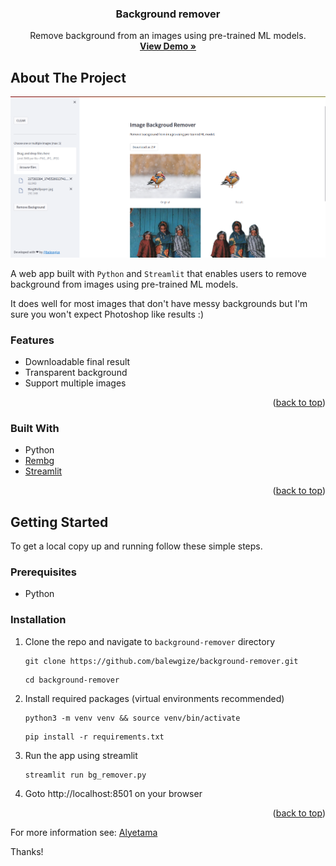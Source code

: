 <a name="readme-top"></a>

<div align="center">
  <h3 align="center">Background remover</h3>

  <p align="center">
    Remove background from an images using pre-trained ML models.
    <br />
    <a href="https://ranasheharyarp3.streamlit.app/" target="_blank"><strong>View Demo »</strong></a>
    <br />
  </p>
</div>

<!-- ABOUT THE PROJECT -->
## About The Project

[![Screenshot](screenshot/example.png?raw=true "Tomar")](https://bgremover.streamlit.app/)

A web app built with ```Python``` and ```Streamlit``` that enables users to remove background from images using pre-trained ML models.

It does well for most images that don't have messy backgrounds but I'm sure you won't expect Photoshop like results :) 

### Features
- Downloadable final result
- Transparent background
- Support multiple images

<p align="right">(<a href="#readme-top">back to top</a>)</p>

### Built With
- Python
- <a href="https://github.com/ranasheharyar" target="_blank">Rembg</a>
- <a href="https://streamlit.io/" target="_blank">Streamlit</a> 

<p align="right">(<a href="#readme-top">back to top</a>)</p>


<!-- GETTING STARTED -->
## Getting Started

To get a local copy up and running follow these simple steps.

### Prerequisites

* Python

### Installation

1. Clone the repo and navigate to ```background-remover``` directory 
   ```
   git clone https://github.com/balewgize/background-remover.git
   ```
   ```
   cd background-remover
   ```
2. Install required packages (virtual environments recommended)
   ```
   python3 -m venv venv && source venv/bin/activate
   ```
   ```
   pip install -r requirements.txt
   ```
3. Run the app using streamlit
   ```
   streamlit run bg_remover.py
   ```
4. Goto http://localhost:8501 on your browser

<p align="right">(<a href="#readme-top">back to top</a>)</p>

For more information see: [Alyetama](https://github.com/ranasheharyar)

Thanks!
